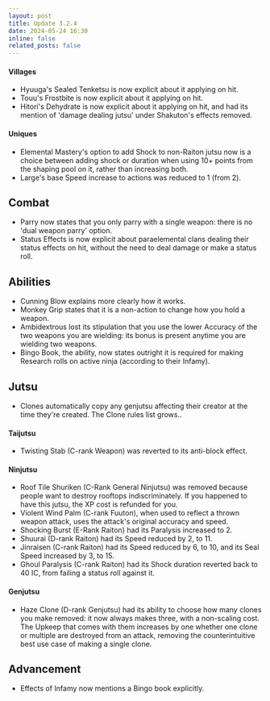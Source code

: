```yaml
---
layout: post
title: Update 3.2.4
date: 2024-05-24 16:30
inline: false
related_posts: false
---
```

#### Villages
 - Hyuuga's Sealed Tenketsu is now explicit about it applying on hit.
 - Touu's Frostbite is now explicit about it applying on hit.
 - Hitori's Dehydrate is now explicit about it applying on hit, and had its mention of 'damage dealing jutsu' under Shakuton's effects removed.

#### Uniques 
 - Elemental Mastery's option to add Shock to non-Raiton jutsu now is a choice between adding shock or duration when using 10+ points from the shaping pool on it, rather than increasing both.
 - Large's base Speed increase to actions was reduced to 1 (from 2).


## Combat
 - Parry now states that you only parry with a single weapon: there is no 'dual weapon parry' option.
 - Status Effects is now explicit about paraelemental clans dealing their status effects on hit, without the need to deal damage or make a status roll.

## Abilities
 - Cunning Blow explains more clearly how it works.
 - Monkey Grip states that it is a non-action to change how you hold a weapon.
 - Ambidextrous lost its stipulation that you use the lower Accuracy of the two weapons you are wielding: its bonus is present anytime you are wielding two weapons.
 - Bingo Book, the ability, now states outright it is required for making Research rolls on active ninja (according to their Infamy).

## Jutsu
 - Clones automatically copy any genjutsu affecting their creator at the time they're created.  The Clone  rules list grows..

#### Taijutsu
 - Twisting Stab (C-rank Weapon) was reverted to its anti-block effect.

#### Ninjutsu 
 - Roof Tile Shuriken (C-Rank General Ninjutsu) was removed because people want to destroy rooftops indiscriminately.  If you happened to have this jutsu, the XP cost is refunded for you.
 - Violent Wind Palm (C-rank Fuuton), when used to reflect a thrown weapon attack, uses the attack's original accuracy and speed.
 - Shocking Burst (E-Rank Raiton) had its Paralysis increased to 2.
 - Shuurai (D-rank Raiton) had its Speed reduced by 2, to 11.
 - Jinraisen (C-rank Raiton) had its Speed reduced by 6, to 10, and its Seal Speed increased by 3, to 15.
 - Ghoul Paralysis (C-rank Raiton) had its Shock duration reverted back to 40 IC, from failing a status roll against it.

#### Genjutsu
 - Haze Clone (D-rank Genjutsu) had its ability to choose how many clones you make removed: it now always makes three, with a non-scaling cost. The Upkeep that comes with them increases by one whether one clone or multiple are destroyed from an attack, removing the counterintuitive best use case of making a single clone.

## Advancement
 - Effects of Infamy now mentions a Bingo book explicitly.